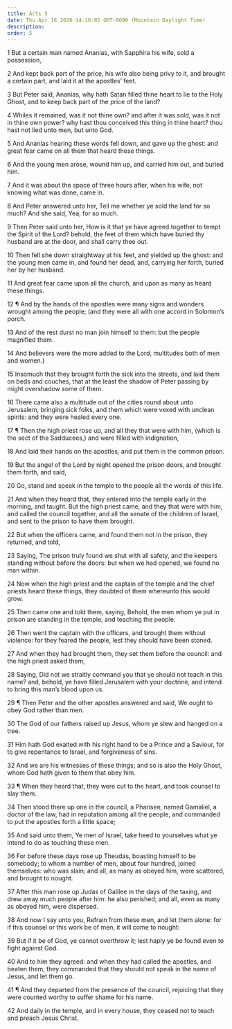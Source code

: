 ```yaml
---
title: Acts 5
date: Thu Apr 16 2020 14:10:05 GMT-0600 (Mountain Daylight Time)
description: 
order: 5
---
```


<span></span>
<p>
  1 But a certain man named Ananias, with Sapphira his wife, sold a possession,
</p>
<p>
  2 And kept back part of the price, his wife also being privy to it, and
  brought a certain part, and laid it at the apostles&#x2019; feet.
</p>
<p>
  3 But Peter said, Ananias, why hath Satan filled thine heart to lie to the
  Holy Ghost, and to keep back part of the price of the land?
</p>
<p>
  4 Whiles it remained, was it not thine own? and after it was sold, was it not
  in thine own power? why hast thou conceived this thing in thine heart? thou
  hast not lied unto men, but unto God.
</p>
<p>
  5 And Ananias hearing these words fell down, and gave up the ghost: and great
  fear came on all them that heard these things.
</p>
<p>
  6 And the young men arose, wound him up, and carried him out, and buried him.
</p>
<p>
  7 And it was about the space of three hours after, when his wife, not knowing
  what was done, came in.
</p>
<p>
  8 And Peter answered unto her, Tell me whether ye sold the land for so much?
  And she said, Yea, for so much.
</p>
<p>
  9 Then Peter said unto her, How is it that ye have agreed together to tempt
  the Spirit of the Lord? behold, the feet of them which have buried thy husband
  are at the door, and shall carry thee out.
</p>
<p>
  10 Then fell she down straightway at his feet, and yielded up the ghost: and
  the young men came in, and found her dead, and, carrying her forth, buried her
  by her husband.
</p>
<p>
  11 And great fear came upon all the church, and upon as many as heard these
  things.
</p>
<p>
  12 &#xB6; And by the hands of the apostles were many signs and wonders wrought
  among the people; (and they were all with one accord in Solomon&#x2019;s
  porch.
</p>
<p>
  13 And of the rest durst no man join himself to them: but the people magnified
  them.
</p>
<p>
  14 And believers were the more added to the Lord, multitudes both of men and
  women.)
</p>
<p>
  15 Insomuch that they brought forth the sick into the streets, and laid them
  on beds and couches, that at the least the shadow of Peter passing by might
  overshadow some of them.
</p>
<p>
  16 There came also a multitude out of the cities round about unto Jerusalem,
  bringing sick folks, and them which were vexed with unclean spirits: and they
  were healed every one.
</p>
<p>
  17 &#xB6; Then the high priest rose up, and all they that were with him,
  (which is the sect of the Sadducees,) and were filled with indignation,
</p>
<p>
  18 And laid their hands on the apostles, and put them in the common prison.
</p>
<p>
  19 But the angel of the Lord by night opened the prison doors, and brought
  them forth, and said,
</p>
<p>
  20 Go, stand and speak in the temple to the people all the words of this life.
</p>
<p>
  21 And when they heard that, they entered into the temple early in the
  morning, and taught. But the high priest came, and they that were with him,
  and called the council together, and all the senate of the children of Israel,
  and sent to the prison to have them brought.
</p>
<p>
  22 But when the officers came, and found them not in the prison, they
  returned, and told,
</p>
<p>
  23 Saying, The prison truly found we shut with all safety, and the keepers
  standing without before the doors: but when we had opened, we found no man
  within.
</p>
<p>
  24 Now when the high priest and the captain of the temple and the chief
  priests heard these things, they doubted of them whereunto this would grow.
</p>
<p>
  25 Then came one and told them, saying, Behold, the men whom ye put in prison
  are standing in the temple, and teaching the people.
</p>
<p>
  26 Then went the captain with the officers, and brought them without violence:
  for they feared the people, lest they should have been stoned.
</p>
<p>
  27 And when they had brought them, they set them before the council: and the
  high priest asked them,
</p>
<p>
  28 Saying, Did not we straitly command you that ye should not teach in this
  name? and, behold, ye have filled Jerusalem with your doctrine, and intend to
  bring this man&#x2019;s blood upon us.
</p>
<p>
  29 &#xB6; Then Peter and the other apostles answered and said, We ought to
  obey God rather than men.
</p>
<p>
  30 The God of our fathers raised up Jesus, whom ye slew and hanged on a tree.
</p>
<p>
  31 Him hath God exalted with his right hand to be a Prince and a Saviour, for
  to give repentance to Israel, and forgiveness of sins.
</p>
<p>
  32 And we are his witnesses of these things; and so is also the Holy Ghost,
  whom God hath given to them that obey him.
</p>
<p>
  33 &#xB6; When they heard that, they were cut to the heart, and took counsel
  to slay them.
</p>
<p>
  34 Then stood there up one in the council, a Pharisee, named Gamaliel, a
  doctor of the law, had in reputation among all the people, and commanded to
  put the apostles forth a little space;
</p>
<p>
  35 And said unto them, Ye men of Israel, take heed to yourselves what ye
  intend to do as touching these men.
</p>
<p>
  36 For before these days rose up Theudas, boasting himself to be somebody; to
  whom a number of men, about four hundred, joined themselves: who was slain;
  and all, as many as obeyed him, were scattered, and brought to nought.
</p>
<p>
  37 After this man rose up Judas of Galilee in the days of the taxing, and drew
  away much people after him: he also perished; and all, even as many as obeyed
  him, were dispersed.
</p>
<p>
  38 And now I say unto you, Refrain from these men, and let them alone: for if
  this counsel or this work be of men, it will come to nought:
</p>
<p>
  39 But if it be of God, ye cannot overthrow it; lest haply ye be found even to
  fight against God.
</p>
<p>
  40 And to him they agreed: and when they had called the apostles, and beaten
  them, they commanded that they should not speak in the name of Jesus, and let
  them go.
</p>
<p>
  41 &#xB6; And they departed from the presence of the council, rejoicing that
  they were counted worthy to suffer shame for his name.
</p>
<p>
  42 And daily in the temple, and in every house, they ceased not to teach and
  preach Jesus Christ.
</p>
